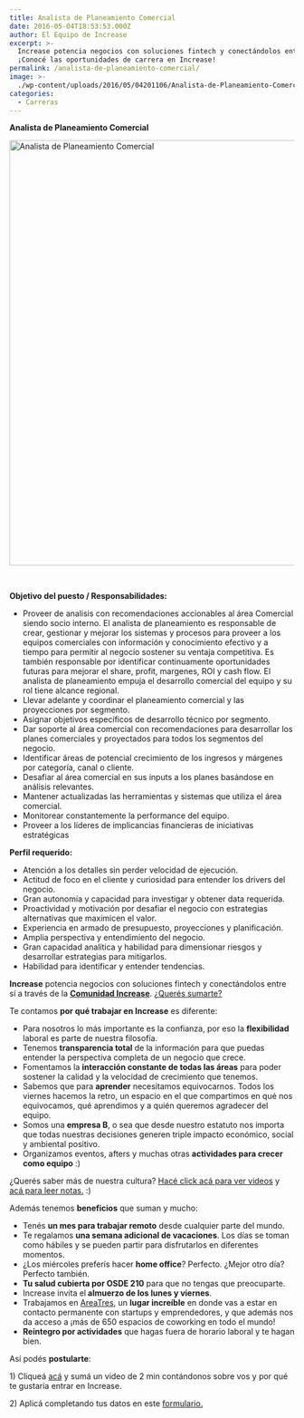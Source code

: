 ```yaml
---
title: Analista de Planeamiento Comercial
date: 2016-05-04T18:53:53.000Z
author: El Equipo de Increase
excerpt: >-
  Increase potencia negocios con soluciones fintech y conectándolos entre sí.
  ¡Conocé las oportunidades de carrera en Increase!
permalink: /analista-de-planeamiento-comercial/
image: >-
  ./wp-content/uploads/2016/05/04201106/Analista-de-Planeamiento-Comercial-web-01.jpg
categories:
  - Carreras
---
```

**Analista de Planeamiento Comercial**

<img class="aligncenter wp-image-4562 size-full" src="https://d1nzec96y7u1ro.cloudfront.net/wp-content/uploads/2016/05/04201106/Analista-de-Planeamiento-Comercial-web-01.jpg" alt="Analista de Planeamiento Comercial" width="1001" height="751" srcset="https://d1nzec96y7u1ro.cloudfront.net/wp-content/uploads/2016/05/04201106/Analista-de-Planeamiento-Comercial-web-01.jpg 1001w, https://d1nzec96y7u1ro.cloudfront.net/wp-content/uploads/2016/05/04201106/Analista-de-Planeamiento-Comercial-web-01-300x225.jpg 300w, https://d1nzec96y7u1ro.cloudfront.net/wp-content/uploads/2016/05/04201106/Analista-de-Planeamiento-Comercial-web-01-768x576.jpg 768w" sizes="(max-width: 1001px) 100vw, 1001px" /> 

&nbsp;

<div>
  <strong>Objetivo del puesto / Responsabilidades:</strong>
</div>

<div>
  <ul>
    <li>
      Proveer de analisis con recomendaciones accionables al área Comercial siendo socio interno. El analista de planeamiento es responsable de crear, gestionar y mejorar los sistemas y procesos para proveer a los equipos comerciales con información y conocimiento efectivo y a tiempo para permitir al negocio sostener su ventaja competitiva. Es también responsable por identificar continuamente oportunidades futuras para mejorar el share, profit, margenes, ROI y cash flow. El analista de planeamiento empuja el desarrollo comercial del equipo y su rol tiene alcance regional.
    </li>
    <li>
      Llevar adelante y coordinar el planeamiento comercial y las proyecciones por segmento.
    </li>
    <li>
      Asignar objetivos específicos de desarrollo técnico por segmento.
    </li>
    <li>
      Dar soporte al área comercial con recomendaciones para desarrollar los planes comerciales y proyectados para todos los segmentos del negocio.
    </li>
    <li>
      Identificar áreas de potencial crecimiento de los ingresos y márgenes por categoría, canal o cliente.
    </li>
    <li>
      Desafiar al área comercial en sus inputs a los planes basándose en análisis relevantes.
    </li>
    <li>
      Mantener actualizadas las herramientas y sistemas que utiliza el área comercial.
    </li>
    <li>
      Monitorear constantemente la performance del equipo.
    </li>
    <li>
      Proveer a los líderes de implicancias financieras de iniciativas estratégicas
    </li>
  </ul>
</div>

<div>
  <strong>Perfil requerido:</strong>
</div>

<div>
  <ul>
    <li>
      Atención a los detalles sin perder velocidad de ejecución.
    </li>
    <li>
      Actitud de foco en el cliente y curiosidad para entender los drivers del negocio.
    </li>
    <li>
      Gran autonomía y capacidad para investigar y obtener data requerida.
    </li>
    <li>
      Proactividad y motivación por desafiar el negocio con estrategias alternativas que maximicen el valor.
    </li>
    <li>
      Experiencia en armado de presupuesto, proyecciones y planificación.
    </li>
    <li>
      Amplia perspectiva y entendimiento del negocio.
    </li>
    <li>
      Gran capacidad analítica y habilidad para dimensionar riesgos y desarrollar estrategias para mitigarlos.
    </li>
    <li>
      Habilidad para identificar y entender tendencias.
    </li>
  </ul>
</div>

<div>
  <p>
    <strong>Increase</strong> potencia negocios con soluciones fintech y conectándolos entre sí a través de la <a href="https://increasecard.com/category/comunidad-increase/" target="_blank" rel="noopener"><strong>Comunidad Increase</strong></a>. <a href="https://increasecard.com/nosotros/" target="_blank" rel="noopener">¿Querés sumarte?</a>
  </p>
  
  <p>
    Te contamos <strong>por qué trabajar en Increase</strong> es diferente:
  </p>
  
  <ul>
    <li style="font-weight: 400;">
      <span style="font-weight: 400;">Para nosotros lo más importante es la confianza, por eso la </span><b>flexibilidad</b><span style="font-weight: 400;"> laboral es parte de nuestra filosofía.</span>
    </li>
    <li style="font-weight: 400;">
      <span style="font-weight: 400;">Tenemos </span><b>transparencia total</b><span style="font-weight: 400;"> de la información para que puedas entender la perspectiva completa de un negocio que crece.</span><span style="font-weight: 400;"><br /> </span>
    </li>
    <li style="font-weight: 400;">
      <span style="font-weight: 400;">Fomentamos la </span><b>interacción constante de todas las áreas</b><span style="font-weight: 400;"> para poder sostener la calidad y la velocidad de crecimiento que tenemos.</span>
    </li>
    <li style="font-weight: 400;">
      <span style="font-weight: 400;">Sabemos que para </span><b>aprender</b><span style="font-weight: 400;"> necesitamos equivocarnos. Todos los viernes hacemos la retro, un espacio en el que compartimos en qué nos equivocamos, qué aprendimos y a quién queremos agradecer del equipo.</span>
    </li>
    <li style="font-weight: 400;">
      <span style="font-weight: 400;">Somos una </span><b>empresa B</b><span style="font-weight: 400;">, o sea que desde nuestro estatuto nos importa que todas nuestras decisiones generen triple impacto económico, social y ambiental positivo. </span>
    </li>
    <li style="font-weight: 400;">
      <span style="font-weight: 400;">Organizamos eventos, afters y muchas otras </span><b>actividades para crecer como equipo</b><span style="font-weight: 400;"> :)</span>
    </li>
  </ul>
  
  <p>
    <span style="font-weight: 400;">¿Querés saber más de nuestra cultura? <a href="https://www.youtube.com/watch?v=IV0rSgn5N_o&index=1&list=PL6XlsF-NJ9YVvzpBozMvWC_jCNNSbhsXo" target="_blank" rel="noopener">Hacé click acá para ver videos</a> y <a href="https://increasecard.com/category/cultura-increase/" target="_blank" rel="noopener">acá para leer notas.</a> :)</span>
  </p>
  
  <p>
    Además tenemos <strong>beneficios</strong> que suman y mucho:
  </p>
  
  <div>
    <ul>
      <li style="font-weight: 400;">
        <span style="font-weight: 400;">Tenés <strong>un mes para trabajar remoto</strong> desde cualquier parte del mundo.</span>
      </li>
      <li style="font-weight: 400;">
        <span style="font-weight: 400;">Te regalamos <strong>una semana adicional de vacaciones</strong>. Los días se toman como hábiles y se pueden partir para disfrutarlos en diferentes momentos. </span>
      </li>
      <li style="font-weight: 400;">
        <span style="font-weight: 400;">¿Los miércoles preferís hacer <strong>home office</strong>? Perfecto. ¿Mejor otro día? Perfecto también. </span>
      </li>
      <li style="font-weight: 400;">
        <span style="font-weight: 400;"><strong>Tu salud cubierta por OSDE 210</strong> para que no tengas que preocuparte.</span>
      </li>
      <li style="font-weight: 400;">
        <span style="font-weight: 400;">Increase invita el<strong> almuerzo de los lunes y viernes</strong>.</span>
      </li>
      <li style="font-weight: 400;">
        <span style="font-weight: 400;">Trabajamos en <a href="https://www.areatresworkplace.com/home">AreaTres</a>, un <strong>lugar increíble</strong> en donde vas a estar en contacto permanente con startups y emprendedores, y que además nos da acceso a ¡más de 650 espacios de coworking en todo el mundo!</span>
      </li>
      <li style="font-weight: 400;">
        <span style="font-weight: 400;"><strong>Reintegro por actividades</strong> que hagas fuera de horario laboral y te hagan bien.</span>
      </li>
    </ul>
  </div>
  
  <p>
    Así podés <strong>postularte</strong>:
  </p>
  
  <p>
    <span style="font-weight: 400;">1) Cliqueá </span><a href="https://increasecard.tuvideocvonline.com/argentina/" target="_blank" rel="noopener"><span style="font-weight: 400;">acá</span></a><span style="font-weight: 400;"> y sumá un video de 2 min contándonos sobre vos y por qué te gustaría entrar en Increase.</span>
  </p>
  
  <p>
    <strong><span style="font-weight: 400;">2) Aplicá completando tus datos en este </span><a href="https://goo.gl/forms/oAUrpio8PA4OmCtT2" target="_blank" rel="noopener"><span style="font-weight: 400;">formulario.</span></a></strong>
  </p>
</div>
